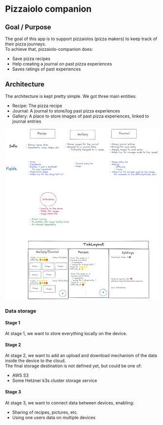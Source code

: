 # Pizzaiolo companion

## Goal / Purpose

The goal of this app is to support pizzaiolos (pizza makers) to keep track of their pizza journeys.  
To achieve that, pizzaiolo-companion does:
- Save pizza recipes
- Help creating a journal on past pizza experiences
- Saves ratings of past experiences

## Architecture

The architecture is kept pretty simple. We got three main entities:

- Recipe: The pizza recipe
- Journal: A journal to store/log past pizza experiences
- Gallery: A place to store images of past pizza experiences, linked to journal entries

![General Pizzaiolo idea](assets/pizzaiolo-board-2022-07-23-1509.png)

### Data storage

#### Stage 1

At stage 1, we want to store everything locally on the device.

#### Stage 2

At stage 2, we want to add an upload and download mechanism of the data inside the device to the cloud.  
The final storage destination is not defined yet, but could be one of:

- AWS S3
- Some Hetzner k3s cluster storage service

#### Stage 3

At stage 3, we want to connect data between devices, enabling:  

- Sharing of recipes, pictures, etc.
- Using one users data on multiple devices
